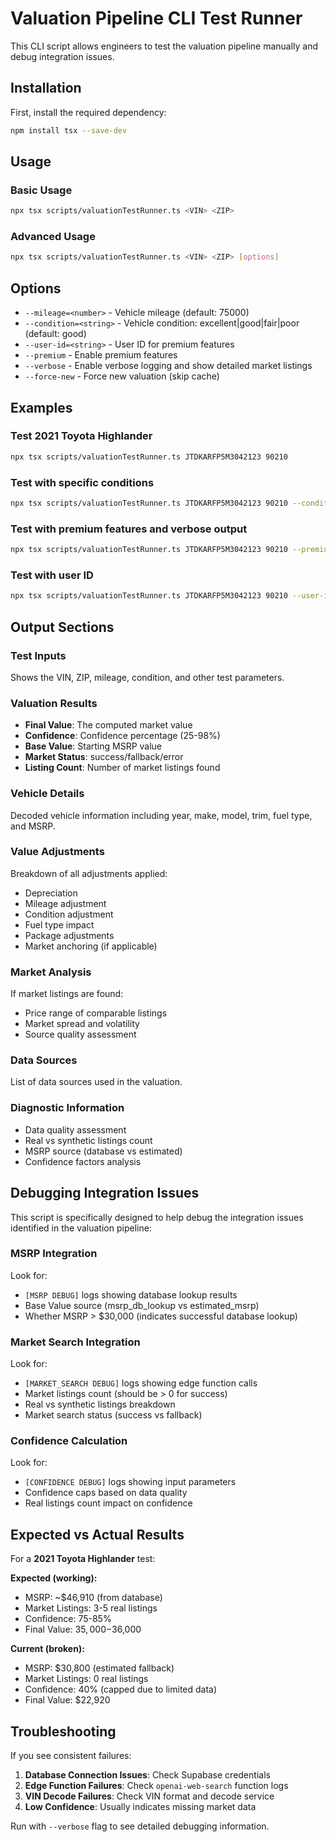 # Valuation Pipeline CLI Test Runner

This CLI script allows engineers to test the valuation pipeline manually and debug integration issues.

## Installation

First, install the required dependency:
```bash
npm install tsx --save-dev
```

## Usage

### Basic Usage
```bash
npx tsx scripts/valuationTestRunner.ts <VIN> <ZIP>
```

### Advanced Usage
```bash
npx tsx scripts/valuationTestRunner.ts <VIN> <ZIP> [options]
```

## Options

- `--mileage=<number>` - Vehicle mileage (default: 75000)
- `--condition=<string>` - Vehicle condition: excellent|good|fair|poor (default: good)
- `--user-id=<string>` - User ID for premium features
- `--premium` - Enable premium features
- `--verbose` - Enable verbose logging and show detailed market listings
- `--force-new` - Force new valuation (skip cache)

## Examples

### Test 2021 Toyota Highlander
```bash
npx tsx scripts/valuationTestRunner.ts JTDKARFP5M3042123 90210
```

### Test with specific conditions
```bash
npx tsx scripts/valuationTestRunner.ts JTDKARFP5M3042123 90210 --condition=excellent --mileage=45000
```

### Test with premium features and verbose output
```bash
npx tsx scripts/valuationTestRunner.ts JTDKARFP5M3042123 90210 --premium --verbose
```

### Test with user ID
```bash
npx tsx scripts/valuationTestRunner.ts JTDKARFP5M3042123 90210 --user-id=123e4567-e89b-12d3-a456-426614174000
```

## Output Sections

### Test Inputs
Shows the VIN, ZIP, mileage, condition, and other test parameters.

### Valuation Results
- **Final Value**: The computed market value
- **Confidence**: Confidence percentage (25-98%)
- **Base Value**: Starting MSRP value
- **Market Status**: success/fallback/error
- **Listing Count**: Number of market listings found

### Vehicle Details
Decoded vehicle information including year, make, model, trim, fuel type, and MSRP.

### Value Adjustments
Breakdown of all adjustments applied:
- Depreciation
- Mileage adjustment
- Condition adjustment
- Fuel type impact
- Package adjustments
- Market anchoring (if applicable)

### Market Analysis
If market listings are found:
- Price range of comparable listings
- Market spread and volatility
- Source quality assessment

### Data Sources
List of data sources used in the valuation.

### Diagnostic Information
- Data quality assessment
- Real vs synthetic listings count
- MSRP source (database vs estimated)
- Confidence factors analysis

## Debugging Integration Issues

This script is specifically designed to help debug the integration issues identified in the valuation pipeline:

### MSRP Integration
Look for:
- `[MSRP DEBUG]` logs showing database lookup results
- Base Value source (msrp_db_lookup vs estimated_msrp)
- Whether MSRP > $30,000 (indicates successful database lookup)

### Market Search Integration
Look for:
- `[MARKET_SEARCH DEBUG]` logs showing edge function calls
- Market listings count (should be > 0 for success)
- Real vs synthetic listings breakdown
- Market search status (success vs fallback)

### Confidence Calculation
Look for:
- `[CONFIDENCE DEBUG]` logs showing input parameters
- Confidence caps based on data quality
- Real listings count impact on confidence

## Expected vs Actual Results

For a **2021 Toyota Highlander** test:

**Expected (working):**
- MSRP: ~$46,910 (from database)
- Market Listings: 3-5 real listings
- Confidence: 75-85%
- Final Value: $35,000-$36,000

**Current (broken):**
- MSRP: $30,800 (estimated fallback)
- Market Listings: 0 real listings
- Confidence: 40% (capped due to limited data)
- Final Value: $22,920

## Troubleshooting

If you see consistent failures:

1. **Database Connection Issues**: Check Supabase credentials
2. **Edge Function Failures**: Check `openai-web-search` function logs
3. **VIN Decode Failures**: Check VIN format and decode service
4. **Low Confidence**: Usually indicates missing market data

Run with `--verbose` flag to see detailed debugging information.
